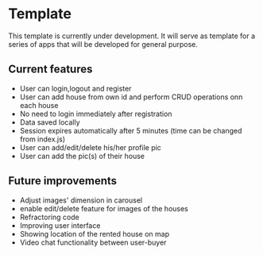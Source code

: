 # Template
This template is currently under development. It will serve as template for a series of apps that will be developed for general purpose.

## Current features
* User can login,logout and register
* User can add house from own id and perform CRUD operations onn each house
* No need to login immediately after registration
* Data saved locally
* Session expires automatically after 5 minutes (time can be changed from index.js)
* User can add/edit/delete his/her profile pic
* User can add the pic(s) of their house

## Future improvements
* Adjust images' dimension in carousel
* enable edit/delete feature for images of the houses
* Refractoring code
* Improving user interface
* Showing location of the rented house on map 
* Video chat functionality between user-buyer
